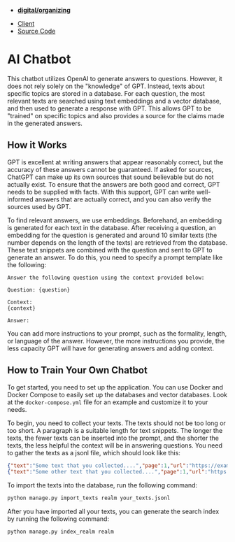 <nav>
  <ul>
    <li><a href="https://digitalorganizing.ch"><strong>digital/organizing</strong></a></li>
  </ul>
  <ul>
    <li><a href="https://github.com/digital-organizing/gpt-chatbot-client">Client</a></li>
    <li><a href="https://github.com/digital-organizing/gpt-chatbot">Source Code</a></li>
  </ul>
</nav>

# AI Chatbot

This chatbot utilizes OpenAI to generate answers to questions. However, it does not rely solely on the "knowledge" of GPT. Instead, texts about specific topics are stored in a database. For each question, the most relevant texts are searched using text embeddings and a vector database, and then used to generate a response with GPT. This allows GPT to be "trained" on specific topics and also provides a source for the claims made in the generated answers.

## How it Works

GPT is excellent at writing answers that appear reasonably correct, but the accuracy of these answers cannot be guaranteed. If asked for sources, ChatGPT can make up its own sources that sound believable but do not actually exist. To ensure that the answers are both good and correct, GPT needs to be supplied with facts. With this support, GPT can write well-informed answers that are actually correct, and you can also verify the sources used by GPT.

To find relevant answers, we use embeddings. Beforehand, an embedding is generated for each text in the database. After receiving a question, an embedding for the question is generated and around 10 similar texts (the number depends on the length of the texts) are retrieved from the database. These text snippets are combined with the question and sent to GPT to generate an answer. To do this, you need to specify a prompt template like the following:

``` text
Answer the following question using the context provided below:

Question: {question}

Context: 
{context}

Answer:
```

You can add more instructions to your prompt, such as the formality, length, or language of the answer. However, the more instructions you provide, the less capacity GPT will have for generating answers and adding context.

## How to Train Your Own Chatbot

To get started, you need to set up the application. You can use Docker and Docker Compose to easily set up the databases and vector databases. Look at the `docker-compose.yml` file for an example and customize it to your needs.

To begin, you need to collect your texts. The texts should not be too long or too short. A paragraph is a suitable length for text snippets. The longer the texts, the fewer texts can be inserted into the prompt, and the shorter the texts, the less helpful the context will be in answering questions. You need to gather the texts as a jsonl file, which should look like this:
``` json
{"text":"Some text that you collected....","page":1,"url":"https://example.com/page1.html"}
{"text":"Some other text that you collected....","page":1,"url":"https://example.com/page2.html"}
```

To import the texts into the database, run the following command:
``` bash
python manage.py import_texts realm your_texts.jsonl
```

After you have imported all your texts, you can generate the search index by running the following command:

``` bash
python manage.py index_realm realm
```

